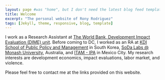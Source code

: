 ```yaml
---
layout: page #was "home", but I don't need the latest blog feed template on the homepage
title: Welcome
excerpt: "The personal website of Rony Rodriguez"
tags: [Jekyll, theme, responsive, blog, template]
---
```


I work as a Research Assistant at [The World Bank, Development Impact Evaluation (DIME) unit](https://www.worldbank.org/en/research/dime). Before coming to DC, I worked as an RA at [KDI School of Public Policy and Management](https://www.kdischool.ac.kr) in South Korea, [SoDa Labs @ Monash University](https://sodalabs.io/about.html), Australia, and [ITAM - IPA](https://www.itam.mx/) in Mexico City. My research interests are development economics, impact evaluations, labor market, and violence.

Please feel free to contact me at the links provided on this website.

<!--
<p class="rss-subscribe">Subscribe <a href="{{ "/feed.xml" | prepend: site.baseurl }}" target="_blank">via RSS</a>.</p>
-->

